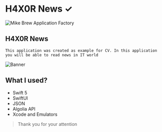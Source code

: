 # H4X0R News ✓

![Mike Brew Application Factory](https://github.com/appbrewery-Mike/Images-and-Gifs-for-readme/blob/master/HakerNews.png)


## H4X0R News

    This application was created as example for CV. In this application you will be able to read news in IT world

![Banner](https://github.com/appbrewery-Mike/Images-and-Gifs-for-readme/blob/master/GitReadHAkerDemo.gif)

## What I used?

- Swift 5
- SwiftUI
- JSON
- Algolia API
- Xcode and Emulators

>Thank you for your attention


